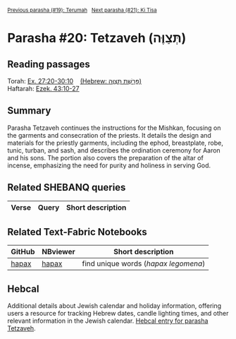 
<sup><a href="../19%20-%20Terumah">Previous parasha (#19): Terumah</a> &nbsp;&nbsp;<a href="../21%20-%20Ki%20Tisa">Next parasha (#21): Ki Tisa</a></sup>

# Parasha #20: Tetzaveh (תְּצַוֶּה)

## Reading passages

Torah: <a href="https://www.stepbible.org/?q=version=NASB2020|reference=Ex.27:20-30:10&options=HNVUG" target="_blank">Ex. 27:20-30:10</a> &nbsp;&nbsp; <a href="https://tikkun.io/#/p/tetzaveh" target="_blank">(Hebrew: פָּרָשַׁת תְּצַוֶּה)</a><br>
Haftarah: <a href="https://www.stepbible.org/?q=version=NASB2020|reference=Ezek.43:10-27&options=HNVUG" target="_blank">Ezek. 43:10-27</a>

## Summary

Parasha Tetzaveh continues the instructions for the Mishkan, focusing on the garments and consecration of the priests. It details the design and materials for the priestly garments, including the ephod, breastplate, robe, tunic, turban, and sash, and describes the ordination ceremony for Aaron and his sons. The portion also covers the preparation of the altar of incense, emphasizing the need for purity and holiness in serving God​​.

## Related SHEBANQ queries

Verse | Query | Short description
--- | --- | --- 


## Related Text-Fabric Notebooks

GitHub | NBviewer | Short description
---|---|---
[hapax](hapax.ipynb) | <a href="https://nbviewer.org/github/tonyjurg/Parashot/blob/main/WeeklyParasha/20%20-%20Tetzaveh/hapax.ipynb" target="_blank">hapax</a> | find unique words (*hapax legomena*)

## Hebcal

Additional details about Jewish calendar and holiday information, offering users a resource for tracking Hebrew dates, candle lighting times, and other relevant information in the Jewish calendar. <a href="https://www.hebcal.com/sedrot/tetzaveh" target="_blank">Hebcal entry for parasha Tetzaveh</a>.
